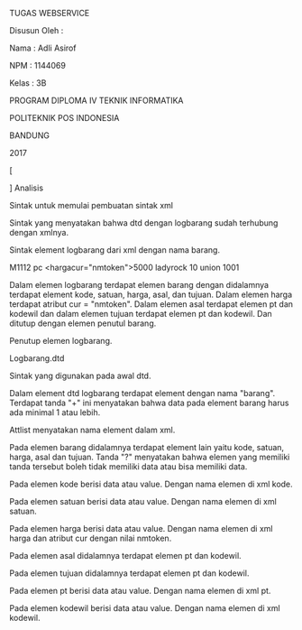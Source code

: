 TUGAS WEBSERVICE


Disusun Oleh :

Nama : Adli Asirof

NPM : 1144069

Kelas : 3B

PROGRAM DIPLOMA IV TEKNIK INFORMATIKA

POLITEKNIK POS INDONESIA

BANDUNG

2017

[
<?xml encoding="UTF-8"?>

<!ELEMENT logbarang (barang)+>
<!ATTLIST logbarang
    xmlns CDATA #FIXED ''>

<!ELEMENT barang (kode?,satuan?,harga,asal,tujuan)>
<!ATTLIST barang
    xmlns CDATA #FIXED ''>

<!ELEMENT kode (#PCDATA)>
<!ATTLIST kode
    xmlns CDATA #FIXED ''>

<!ELEMENT satuan (#PCDATA)>
<!ATTLIST satuan
    xmlns CDATA #FIXED ''>

<!ELEMENT harga (#PCDATA)>
<!ATTLIST harga
    xmlns CDATA #FIXED ''
    cur NMTOKEN #REQUIRED>

<!ELEMENT asal (pt,kodewil)>
<!ATTLIST asal
    xmlns CDATA #FIXED ''>

<!ELEMENT tujuan (pt,kodewil)>
<!ATTLIST tujuan
    xmlns CDATA #FIXED ''>

<!ELEMENT pt (#PCDATA)>
<!ATTLIST pt
    xmlns CDATA #FIXED ''>

<!ELEMENT kodewil (#PCDATA)>
<!ATTLIST kodewil
    xmlns CDATA #FIXED ''>
]
Analisis

<?xmlversion="1.0"encoding="UTF-8"?>
Sintak untuk memulai pembuatan sintak xml

<!DOCTYPElogbarangSYSTEM"logbarang.dtd">
Sintak yang menyatakan bahwa dtd dengan logbarang sudah terhubung dengan xmlnya.

<logbarang>
Sintak element logbarang dari xml dengan nama barang.

<barang> <kode>M1112</kode> <satuan>pc</satuan> <hargacur="nmtoken">5000</harga> <asal> <pt>ladyrock</pt> <kodewil>10</kodewil> </asal> <tujuan> <pt>union</pt> <kodewil>1001</kodewil> </tujuan></barang>

Dalam elemen logbarang terdapat elemen barang dengan didalamnya terdapat element kode, satuan, harga, asal, dan tujuan. Dalam elemen harga terdapat atribut cur = "nmtoken". Dalam elemen asal terdapat elemen pt dan kodewil dan dalam elemen tujuan terdapat elemen pt dan kodewil. Dan ditutup dengan elemen penutul barang.

</logbarang>
Penutup elemen logbarang.

Logbarang.dtd

<?xml encoding="UTF-8"?>
Sintak yang digunakan pada awal dtd.

<!ELEMENTlogbarang (barang)+>
Dalam element dtd logbarang terdapat element dengan nama "barang". Terdapat tanda "+" ini menyatakan bahwa data pada element barang harus ada minimal 1 atau lebih.

<!ATTLISTlogbarang xmlns CDATA#FIXED_''_>
Attlist menyatakan nama element dalam xml.

<!ELEMENTbarang (kode?,satuan,harga,asal,tujuan)>
Pada elemen barang didalamnya terdapat element lain yaitu kode, satuan, harga, asal dan tujuan. Tanda "?" menyatakan bahwa elemen yang memiliki tanda tersebut boleh tidak memiliki data atau bisa memiliki data.

<!ELEMENTkode(#PCDATA)><!ATTLISTkode xmlns CDATA#FIXED_''_>
Pada elemen kode berisi data atau value. Dengan nama elemen di xml kode.

<!ELEMENTsatuan(#PCDATA)><!ATTLISTsatuan xmlns CDATA#FIXED_''_>
Pada elemen satuan berisi data atau value. Dengan nama elemen di xml satuan.

<!ELEMENTharga(#PCDATA)><!ATTLISTharga xmlns CDATA#FIXED_''_ cur NMTOKEN#IMPLIED>
Pada elemen harga berisi data atau value. Dengan nama elemen di xml harga dan atribut cur dengan nilai nmtoken.

<!ELEMENTasal (pt,kodewil)><!ATTLISTasal xmlns CDATA#FIXED_''_>
Pada elemen asal didalamnya terdapat elemen pt dan kodewil.

<!ELEMENTtujuan (pt,kodewil)><!ATTLISTtujuan xmlns CDATA#FIXED_''_>
Pada elemen tujuan didalamnya terdapat elemen pt dan kodewil.

<!ELEMENTpt(#PCDATA)><!ATTLISTpt xmlns CDATA#FIXED_''_>
Pada elemen pt berisi data atau value. Dengan nama elemen di xml pt.

<!ELEMENTkodewil(#PCDATA)><!ATTLISTkodewil xmlns CDATA#FIXED_''_>
Pada elemen kodewil berisi data atau value. Dengan nama elemen di xml kodewil.
